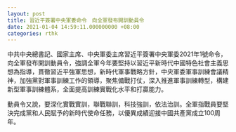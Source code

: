 ```yaml
---
layout: post
title: 習近平簽署中央軍委命令　向全軍發布開訓動員令
date: 2021-01-04 14:59:11.000000000 +08:00
categories: rthk
---
```


中共中央總書記、國家主席、中央軍委主席習近平簽署中央軍委2021年1號命令，向全軍發布開訓動員令，強調全軍今年要堅持以習近平新時代中國特色社會主義思想為指導，貫徹習近平強軍思想，新時代軍事戰略方針，中央軍委軍事訓練會議精神，加強黨對軍事訓練工作的領導，聚焦備戰打仗，深入推進軍事訓練轉型，構建新型軍事訓練體系，全面提高訓練實戰化水平和打贏能力。

動員令又說，要深化實戰實訓，聯戰聯訓，科技強訓，依法治訓。全軍指戰員要堅決完成黨和人民賦予的新時代使命任務，以優異成績迎接中國共產黨成立100周年。
